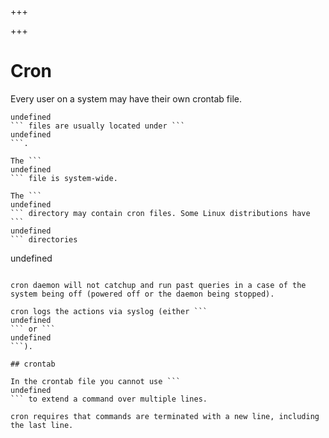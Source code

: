 
+++

+++
# Cron

Every user on a system may have their own crontab file.

```
undefined
``` files are usually located under ```
undefined
```.

The ```
undefined
``` file is system-wide.

The ```
undefined
``` directory may contain cron files. Some Linux distributions have ```
undefined
``` directories

```
undefined
``` specifies users who cannot use cron.

cron daemon will not catchup and run past queries in a case of the system being off (powered off or the daemon being stopped).

cron logs the actions via syslog (either ```
undefined
``` or ```
undefined
```).

## crontab

In the crontab file you cannot use ```
undefined
``` to extend a command over multiple lines.

cron requires that commands are terminated with a new line, including the last line.

